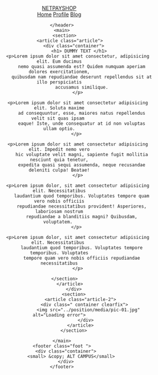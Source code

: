 <!-- 
### Exercise 1

1. Create a simple page having a header, main content, and a footer.

2. Inside the header keep the brand name to the left and all the navigation to the right.

3. Inside the main content take an article section having two columns. In the first column put a heading and some introductory text of the article and in the second column take an image. -->


<!---HTML CSSS--->


<!DOCTYPE html>
<html lang="eng">
  <head>
      <meta charset="UTF-8">
      <title> positioning content</title>
      <link rel="stylesheet" href="stylesheet/style.css">
  </head>
  <body>
      <header class="head">
          <div class="container clearfix">
              <a class="logo"href="#" > NETPAYSHOP </a>
              <nav class="nav">
                 <a href="#">Home</a>
                 <a href="#">Profile</a>
                 <a href="#">Blog</a>
              </nav>
          </div>
              
      </header>
      <main>
        <section>
            <article class="article">
               <div class="container">
                   <h1> DUMMY TEXT </h1>
                  <p>Lorem ipsum dolor sit amet consectetur, adipisicing elit. Eum ducimus
                     nemo quasi assumenda est? Quidem numquam aperiam dolores exercitationem,
                     quibusdam nam repudiandae deserunt repellendus sit at illo perspiciatis
                     accusamus similique.
                  </p>

                  <p>Lorem ipsum dolor sit amet consectetur adipisicing elit. Soluta maxime
                     ad consequuntur, esse, maiores natus repellendus velit sit quas ipsam 
                     eaque! Iste, unde consequatur at id non voluptas ullam optio.
                  </p> 
            
                  <p>Lorem ipsum dolor sit amet consectetur adipisicing elit. Impedit nemo vero
                     hic voluptate velit magni, sapiente fugit mollitia nesciunt quia tenetur,
                     expedita quasi sequi assumenda, neque recusandae deleniti culpa! Beatae!
                  </p>

                  <p>Lorem ipsum dolor, sit amet consectetur adipisicing elit. Necessitatibus
                     laudantium quod temporibus. Voluptates tempore quam vero nobis officiis
                     repudiandae necessitatibus provident! Asperiores, laboriosam nostrum
                     repudiandae a blanditiis magni? Quibusdam, voluptatem. 
                  </p> 
                 
                  <p>Lorem ipsum dolor, sit amet consectetur adipisicing elit. Necessitatibus 
                     laudantium quod temporibus. Voluptates tempore temporibus. Voluptates
                     tempore quam vero nobis officiis repudiandae necessitatibus
                  </p>
                 
        </section>
            </article>
               </div>
               <section>
                    <article class="article-2">
                       <div class=" container clearfix">
                          <img src="../position/media/pic-01.jpg"  alt="Loading error">
                        </div>
                    </article>
               </section>

      </main>
      <footer class="foot ">
         <div class="container">
             <small> &copy; ALT CAMPUS</small>
         </div>
      </footer>
  </body>
</html>